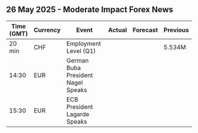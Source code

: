 ## 26 May 2025 - Moderate Impact Forex News

| Time (GMT) | Currency | Event | Actual | Forecast | Previous |
|------|----------|-------|--------|----------|----------|
| 20 min | CHF | Employment Level (Q1) |  |  | 5.534M |
| 14:30 | EUR | German Buba President Nagel Speaks |  |  |  |
| 15:30 | EUR | ECB President Lagarde Speaks |  |  |  |

